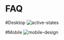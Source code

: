 # FAQ

#Desktop
![active-states](https://user-images.githubusercontent.com/82614677/158595669-fd9c3a14-db36-4688-8eec-ef7ed780e3a1.jpg)


#Mobile
![mobile-design](https://user-images.githubusercontent.com/82614677/158595675-f3020df5-a419-4853-bc56-673b3904f7bb.jpg)



